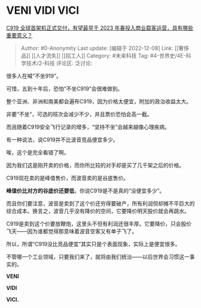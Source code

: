 # VENI VIDI VICI
[C919 全球首架机正式交付，有望最早于 2023 年春投入商业载客运营，具有哪些重要意义？](https://www.zhihu.com/question/570769858/answer/2791196124)

> Author: #0-Anonymity
> Last update: [编辑于 2022-12-08]
> Link: [[奢侈品]] [[人才流失]] [[招工人]]
> Category: #未来科技
> Tag: #4-世界史/4E-科学技术/2-科技
> 评论区:
> 泛讨论:

很多人在喊“不坐919”。

可惜，五到十年后，恐怕“不坐C919”会很难做到。

整个亚洲、非洲和南美都会遍布C919，因为价格太便宜，附加的政治收益太大。

非要“不坐”，可选的班次会减少不少，并且票价恐怕会高一截。

而且随着C919安全飞行记录的增多，“坚持不坐”会越来越像心理疾病。

有一种说法，说C919并不比波音竞品便宜多少。

唉，这个是完全看错了啊。

因为我们这是刚开卖的价格，而你所比较的对手却是买了几千架之后的价格。

C919现在卖的是峰值售价，而波音卖的是谷底售价。

**峰值价比对方的谷底价还要低**，你说C919是不是真的“没便宜多少”。

而且你们要注意，波音是卖到了这个价还穷得要破产，所有利润但却摊不平巨大的综合成本。换言之，波音几乎没有降价的空间，它要降价明天股价就会再跳水。

C919是卖到这个价要放鞭炮，这里头不但有利润还很丰厚。它要降价，只会股价飞天——因为谁都觉得那意味着波音空客又有单子飞了。

所以，所谓“C919没比竞品便宜”其实只是个表面现象，实际上是便宜很多。

不管哪一个工业领域，只要我们来了，就将由我们统治——以后世界会习惯这一事实的。

**VENI**

**VIDI**

**VICI.**
